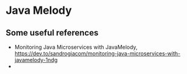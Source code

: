 # Java Melody

## Some useful references
 - Monitoring Java Microservices with JavaMelody, https://dev.to/sandrogiacom/monitoring-java-microservices-with-javamelody-1ndg
 - 